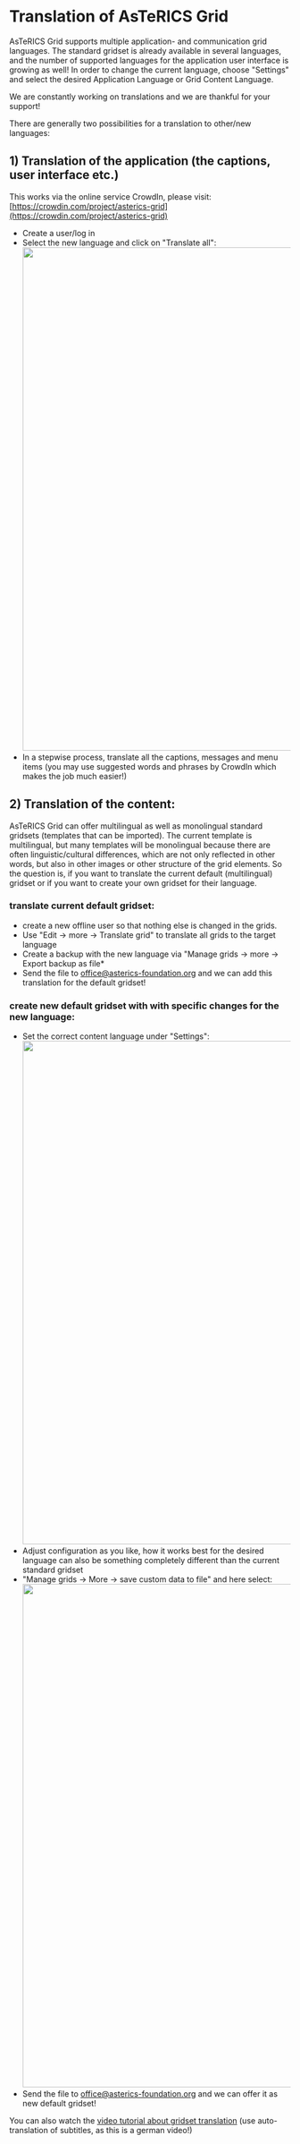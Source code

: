 
# Translation of AsTeRICS Grid

AsTeRICS Grid supports multiple application- and communication grid languages. 
The standard gridset is already available in several languages, and the number of supported languages for the application user interface is growing as well! In order to change the current language, choose "Settings" and select the desired Application Language or Grid Content Language.

We are constantly working on translations and we are thankful for your support!

There are generally two possibilities for a translation to other/new languages:

## 1) Translation of the application (the captions, user interface etc.)
This works via the online service CrowdIn, please visit: [https://crowdin.com/project/asterics-grid](https://crowdin.com/project/asterics-grid)

* Create a user/log in
* Select the new language and click on "Translate all":
  <img src="https://user-images.githubusercontent.com/328325/188637877-e8dce701-189f-4434-a1ae-fefd210cbb36.png" width="900"/>
* In a stepwise process, translate all the captions, messages and menu items (you may use suggested words and phrases by CrowdIn which makes the job much easier!)

## 2) Translation of the content:
AsTeRICS Grid can offer multilingual as well as monolingual standard gridsets (templates that can be imported).
The current template is multilingual, but many templates will be monolingual because there are often linguistic/cultural differences,
which are not only reflected in other words, but also in other images or other structure of the grid elements. 
So the question is, if you want to translate the current default (multilingual) gridset or if you want to create your own gridset for their language. 

### translate current default gridset:
* create a new offline user so that nothing else is changed in the grids.
* Use "Edit -> more -> Translate grid" to translate all grids to the target language
* Create a backup with the new language via "Manage grids -> more -> Export backup as file*
* Send the file to [office@asterics-foundation.org](mailto:office@asterics-foundation.org) and we can add this translation for the default gridset!

### create new default gridset with with specific changes for the new language:
* Set the correct content language under "Settings":
  <img src="https://user-images.githubusercontent.com/328325/188639307-88ee550d-a0aa-433f-9c2e-de2748f6734c.png" width="900"/>
* Adjust configuration as you like, how it works best for the desired language 
  can also be something completely different than the current standard gridset
* "Manage grids -> More -> save custom data to file" and here select:
  <img src="https://user-images.githubusercontent.com/328325/188640176-6d5471d3-ca0d-417f-983f-c275bf9c0d00.png" width="900"/>
* Send the file to [office@asterics-foundation.org](mailto:office@asterics-foundation.org) and we can offer it as new default gridset!

You can also watch the [video tutorial about gridset translation](https://www.youtube.com/watch?v=QPqZlTSMR8U)
(use auto-translation of subtitles, as this is a german video!)

